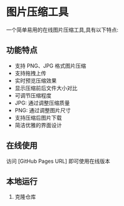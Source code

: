 # 图片压缩工具

一个简单易用的在线图片压缩工具,具有以下特点:

## 功能特点

- 支持 PNG、JPG 格式图片压缩
- 支持拖拽上传
- 实时预览压缩效果
- 显示压缩前后文件大小对比
- 可调节压缩程度
- JPG: 通过调整压缩质量
- PNG: 通过调整图片尺寸
- 支持压缩后图片下载
- 简洁优雅的界面设计

## 在线使用

访问 [GitHub Pages URL] 即可使用在线版本

## 本地运行

1. 克隆仓库
